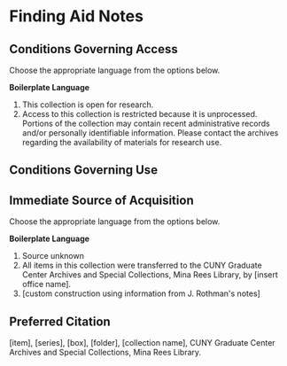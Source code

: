 # Finding Aid Notes

## Conditions Governing Access
Choose the appropriate language from the options below.

**Boilerplate Language**

1. This collection is open for research.
2. Access to this collection is restricted because it is unprocessed. Portions of the collection may contain recent administrative records and/or personally identifiable information. Please contact the archives regarding the availability of materials for research use.

## Conditions Governing Use

## Immediate Source of Acquisition
Choose the appropriate language from the options below.

**Boilerplate Language**

1. Source unknown
2. All items in this collection were transferred to the CUNY Graduate Center Archives and Special Collections, Mina Rees Library, by [insert office name].
3. [custom construction using information from J. Rothman's notes]

## Preferred Citation

[item], [series], [box], [folder], [collection name], CUNY Graduate Center Archives and Special Collections, Mina Rees Library. 